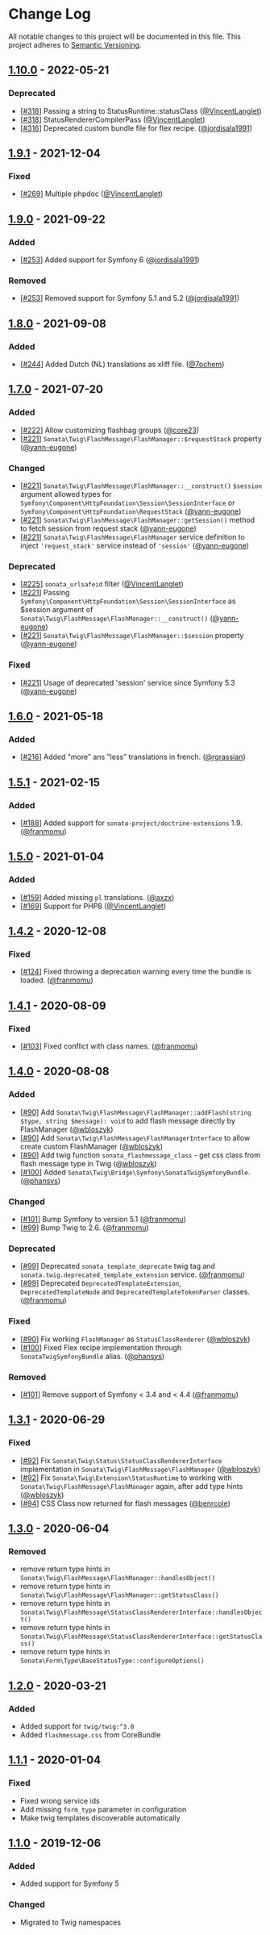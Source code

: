 # Change Log
All notable changes to this project will be documented in this file.
This project adheres to [Semantic Versioning](http://semver.org/).

## [1.10.0](https://github.com/sonata-project/twig-extensions/compare/1.9.1...1.10.0) - 2022-05-21
### Deprecated
- [[#318](https://github.com/sonata-project/twig-extensions/pull/318)] Passing a string to StatusRuntime::statusClass ([@VincentLanglet](https://github.com/VincentLanglet))
- [[#318](https://github.com/sonata-project/twig-extensions/pull/318)] StatusRendererCompilerPass ([@VincentLanglet](https://github.com/VincentLanglet))
- [[#316](https://github.com/sonata-project/twig-extensions/pull/316)] Deprecated custom bundle file for flex recipe. ([@jordisala1991](https://github.com/jordisala1991))

## [1.9.1](https://github.com/sonata-project/twig-extensions/compare/1.9.0...1.9.1) - 2021-12-04
### Fixed
- [[#269](https://github.com/sonata-project/twig-extensions/pull/269)] Multiple phpdoc ([@VincentLanglet](https://github.com/VincentLanglet))

## [1.9.0](https://github.com/sonata-project/twig-extensions/compare/1.8.0...1.9.0) - 2021-09-22
### Added
- [[#253](https://github.com/sonata-project/twig-extensions/pull/253)] Added support for Symfony 6 ([@jordisala1991](https://github.com/jordisala1991))

### Removed
- [[#253](https://github.com/sonata-project/twig-extensions/pull/253)] Removed support for Symfony 5.1 and 5.2 ([@jordisala1991](https://github.com/jordisala1991))

## [1.8.0](https://github.com/sonata-project/twig-extensions/compare/1.7.0...1.8.0) - 2021-09-08
### Added
- [[#244](https://github.com/sonata-project/twig-extensions/pull/244)] Added Dutch (NL) translations as xliff file. ([@7ochem](https://github.com/7ochem))

## [1.7.0](https://github.com/sonata-project/twig-extensions/compare/1.6.0...1.7.0) - 2021-07-20
### Added
- [[#222](https://github.com/sonata-project/twig-extensions/pull/222)] Allow customizing flashbag groups ([@core23](https://github.com/core23))
- [[#221](https://github.com/sonata-project/twig-extensions/pull/221)] `Sonata\Twig\FlashMessage\FlashManager::$requestStack` property ([@yann-eugone](https://github.com/yann-eugone))

### Changed
- [[#221](https://github.com/sonata-project/twig-extensions/pull/221)] `Sonata\Twig\FlashMessage\FlashManager::__construct()` `$session` argument allowed types for `Symfony\Component\HttpFoundation\Session\SessionInterface` or `Symfony\Component\HttpFoundation\RequestStack` ([@yann-eugone](https://github.com/yann-eugone))
- [[#221](https://github.com/sonata-project/twig-extensions/pull/221)] `Sonata\Twig\FlashMessage\FlashManager::getSession()` method to fetch session from request stack ([@yann-eugone](https://github.com/yann-eugone))
- [[#221](https://github.com/sonata-project/twig-extensions/pull/221)] `Sonata\Twig\FlashMessage\FlashManager` service definition to inject `'request_stack'` service instead of `'session'` ([@yann-eugone](https://github.com/yann-eugone))

### Deprecated
- [[#225](https://github.com/sonata-project/twig-extensions/pull/225)] `sonata_urlsafeid` filter ([@VincentLanglet](https://github.com/VincentLanglet))
- [[#221](https://github.com/sonata-project/twig-extensions/pull/221)] Passing `Symfony\Component\HttpFoundation\Session\SessionInterface` as $session argument of `Sonata\Twig\FlashMessage\FlashManager::__construct()` ([@yann-eugone](https://github.com/yann-eugone))
- [[#221](https://github.com/sonata-project/twig-extensions/pull/221)] `Sonata\Twig\FlashMessage\FlashManager::$session` property ([@yann-eugone](https://github.com/yann-eugone))

### Fixed
- [[#221](https://github.com/sonata-project/twig-extensions/pull/221)] Usage of deprecated 'session' service since Symfony 5.3 ([@yann-eugone](https://github.com/yann-eugone))

## [1.6.0](https://github.com/sonata-project/twig-extensions/compare/1.5.1...1.6.0) - 2021-05-18
### Added
- [[#216](https://github.com/sonata-project/twig-extensions/pull/216)] Added "more" ans "less" translations in french. ([@rgrassian](https://github.com/rgrassian))

## [1.5.1](https://github.com/sonata-project/twig-extensions/compare/1.5.0...1.5.1) - 2021-02-15
### Added
- [[#188](https://github.com/sonata-project/twig-extensions/pull/188)] Added support for `sonata-project/doctrine-extensions` 1.9. ([@franmomu](https://github.com/franmomu))

## [1.5.0](https://github.com/sonata-project/twig-extensions/compare/1.4.2...1.5.0) - 2021-01-04
### Added
- [[#159](https://github.com/sonata-project/twig-extensions/pull/159)] Added missing `pl` translations. ([@axzx](https://github.com/axzx))
- [[#169](https://github.com/sonata-project/twig-extensions/pull/169)] Support for PHP8 ([@VincentLanglet](https://github.com/VincentLanglet))

## [1.4.2](https://github.com/sonata-project/twig-extensions/compare/1.4.1...1.4.2) - 2020-12-08
### Fixed
- [[#124](https://github.com/sonata-project/twig-extensions/pull/124)] Fixed throwing a deprecation warning every time the bundle is loaded. ([@franmomu](https://github.com/franmomu))

## [1.4.1](https://github.com/sonata-project/twig-extensions/compare/1.4.0...1.4.1) - 2020-08-09
### Fixed
- [[#103](https://github.com/sonata-project/twig-extensions/pull/103)] Fixed conflict with class names. ([@franmomu](https://github.com/franmomu))

## [1.4.0](https://github.com/sonata-project/twig-extensions/compare/1.3.1...1.4.0) - 2020-08-08
### Added
- [[#90](https://github.com/sonata-project/twig-extensions/pull/90)] Add
  `Sonata\Twig\FlashMessage\FlashManager::addFlash(string $type, string
$message): void` to add flash message directly by FlashManager
([@wbloszyk](https://github.com/wbloszyk))
- [[#90](https://github.com/sonata-project/twig-extensions/pull/90)] Add
  `Sonata\Twig\FlashMessage\FlashManagerInterface` to allow create custom
FlashManager ([@wbloszyk](https://github.com/wbloszyk))
- [[#90](https://github.com/sonata-project/twig-extensions/pull/90)] Add twig
  function `sonata_flashmessage_class` - get css class from flash message type
in Twig ([@wbloszyk](https://github.com/wbloszyk))
- [[#100](https://github.com/sonata-project/twig-extensions/pull/100)] Added
  `Sonata\Twig\Bridge\Symfony\SonataTwigSymfonyBundle`.
([@phansys](https://github.com/phansys))

### Changed
- [[#101](https://github.com/sonata-project/twig-extensions/pull/101)] Bump
  Symfony to version 5.1 ([@franmomu](https://github.com/franmomu))
- [[#99](https://github.com/sonata-project/twig-extensions/pull/99)] Bump Twig
  to 2.6. ([@franmomu](https://github.com/franmomu))

### Deprecated
- [[#99](https://github.com/sonata-project/twig-extensions/pull/99)] Deprecated
  `sonata_template_deprecate` twig tag and
`sonata.twig.deprecated_template_extension` service.
([@franmomu](https://github.com/franmomu))
- [[#99](https://github.com/sonata-project/twig-extensions/pull/99)] Deprecated
  `DeprecatedTemplateExtension`, `DeprecatedTemplateNode` and
`DeprecatedTemplateTokenParser` classes.
([@franmomu](https://github.com/franmomu))

### Fixed
- [[#90](https://github.com/sonata-project/twig-extensions/pull/90)] Fix
  working `FlashManager` as `StatusClassRenderer`
([@wbloszyk](https://github.com/wbloszyk))
- [[#100](https://github.com/sonata-project/twig-extensions/pull/100)] Fixed
  Flex recipe implementation through `SonataTwigSymfonyBundle` alias.
([@phansys](https://github.com/phansys))

### Removed
- [[#101](https://github.com/sonata-project/twig-extensions/pull/101)] Remove
  support of Symfony < 3.4 and < 4.4 ([@franmomu](https://github.com/franmomu))

## [1.3.1](https://github.com/sonata-project/twig-extensions/compare/1.3.0...1.3.1) - 2020-06-29
### Fixed
- [[#92](https://github.com/sonata-project/twig-extensions/pull/92)] Fix
  `Sonata\Twig\Status\StatusClassRendererInterface` implementation in
`Sonata\Twig\FlashMessage\FlashManager`
([@wbloszyk](https://github.com/wbloszyk))
- [[#92](https://github.com/sonata-project/twig-extensions/pull/92)] Fix
  `Sonata\Twig\Extension\StatusRuntime` to working with
`Sonata\Twig\FlashMessage\FlashManager` again, after add type hints
([@wbloszyk](https://github.com/wbloszyk))
- [[#94](https://github.com/sonata-project/twig-extensions/pull/94)] CSS Class
  now returned for flash messages ([@benrcole](https://github.com/benrcole))

## [1.3.0](https://github.com/sonata-project/twig-extensions/compare/1.2.0...1.3.0) - 2020-06-04
### Removed
- remove return type hints in `Sonata\Twig\FlashMessage\FlashManager::handlesObject()`
- remove return type hints in `Sonata\Twig\FlashMessage\FlashManager::getStatusClass()`
- remove return type hints in `Sonata\Twig\FlashMessage\StatusClassRendererInterface::handlesObject()`
- remove return type hints in `Sonata\Twig\FlashMessage\StatusClassRendererInterface::getStatusClass()`
- remove return type hints in `Sonata\Form\Type\BaseStatusType::configureOptions()`

## [1.2.0](https://github.com/sonata-project/twig-extensions/compare/1.1.1...1.2.0) - 2020-03-21
### Added
- Added support for `twig/twig:^3.0`
- Added `flashmessage.css` from CoreBundle

## [1.1.1](https://github.com/sonata-project/twig-extensions/compare/1.1.0...1.1.1) - 2020-01-04
### Fixed
- Fixed wrong service ids
- Add missing `form_type` parameter in configuration
- Make twig templates discoverable automatically

## [1.1.0](https://github.com/sonata-project/twig-extensions/compare/1.0.0...1.1.0) - 2019-12-06
### Added
- Added support for Symfony 5

### Changed
- Migrated to Twig namespaces
